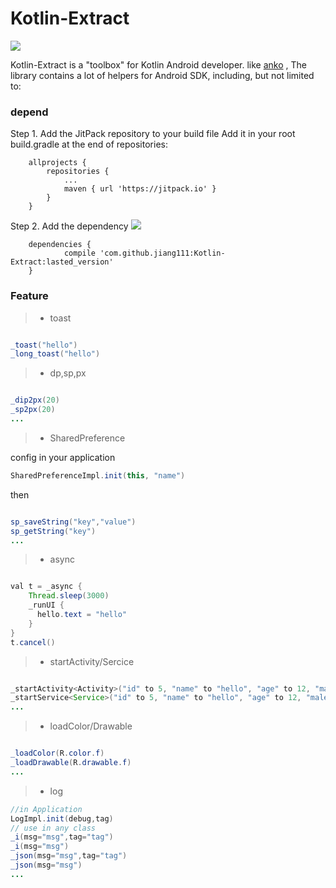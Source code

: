 # Kotlin-Extract

 [![](https://jitpack.io/v/jiang111/Kotlin-Extract.svg)](https://jitpack.io/#jiang111/Kotlin-Extract)

Kotlin-Extract is a "toolbox" for Kotlin Android developer.  like [anko](https://github.com/Kotlin/anko) , The library contains a lot of helpers for Android SDK, including, but not limited to:

### depend

Step 1. Add the JitPack repository to your build file
Add it in your root build.gradle at the end of repositories:
```
	allprojects {
		repositories {
			...
			maven { url 'https://jitpack.io' }
		}
	}
```
Step 2. Add the dependency [![](https://jitpack.io/v/jiang111/Kotlin-Extract.svg)](https://jitpack.io/#jiang111/Kotlin-Extract)

```
	dependencies {
	        compile 'com.github.jiang111:Kotlin-Extract:lasted_version'
	}
```

### Feature

>* toast
```java

_toast("hello")
_long_toast("hello")

```
>* dp,sp,px
```java

_dip2px(20)
_sp2px(20)
...

```
>* SharedPreference

config in your application
 ```java
SharedPreferenceImpl.init(this, "name")
```
then 
```java

sp_saveString("key","value")
sp_getString("key")
...

```
>* async
```java

val t = _async {
    Thread.sleep(3000)
    _runUI {
      hello.text = "hello"
    }
}
t.cancel()

```

>* startActivity/Sercice
```java

_startActivity<Activity>("id" to 5, "name" to "hello", "age" to 12, "male" to true)
_startService<Service>("id" to 5, "name" to "hello", "age" to 12, "male" to true)
...

```
>* loadColor/Drawable
```java

_loadColor(R.color.f)
_loadDrawable(R.drawable.f)
...

```

>* log
```java
//in Application
LogImpl.init(debug,tag)
// use in any class
_i(msg="msg",tag="tag")
_i(msg="msg")
_json(msg="msg",tag="tag")
_json(msg="msg")
...

```
